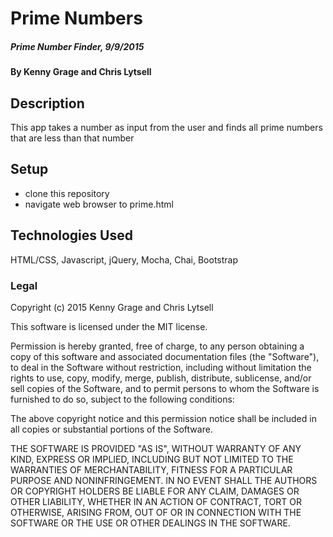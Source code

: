 # Prime Numbers

##### Prime Number Finder, 9/9/2015

#### By Kenny Grage and Chris Lytsell

## Description

This app takes a number as input from the user and finds all prime numbers that are less than that number

## Setup

- clone this repository
- navigate web browser to prime.html


## Technologies Used

HTML/CSS, Javascript, jQuery, Mocha, Chai, Bootstrap

### Legal


Copyright (c) 2015 Kenny Grage and Chris Lytsell

This software is licensed under the MIT license.

Permission is hereby granted, free of charge, to any person obtaining a copy
of this software and associated documentation files (the "Software"), to deal
in the Software without restriction, including without limitation the rights
to use, copy, modify, merge, publish, distribute, sublicense, and/or sell
copies of the Software, and to permit persons to whom the Software is
furnished to do so, subject to the following conditions:

The above copyright notice and this permission notice shall be included in
all copies or substantial portions of the Software.

THE SOFTWARE IS PROVIDED "AS IS", WITHOUT WARRANTY OF ANY KIND, EXPRESS OR
IMPLIED, INCLUDING BUT NOT LIMITED TO THE WARRANTIES OF MERCHANTABILITY,
FITNESS FOR A PARTICULAR PURPOSE AND NONINFRINGEMENT. IN NO EVENT SHALL THE
AUTHORS OR COPYRIGHT HOLDERS BE LIABLE FOR ANY CLAIM, DAMAGES OR OTHER
LIABILITY, WHETHER IN AN ACTION OF CONTRACT, TORT OR OTHERWISE, ARISING FROM,
OUT OF OR IN CONNECTION WITH THE SOFTWARE OR THE USE OR OTHER DEALINGS IN
THE SOFTWARE.
